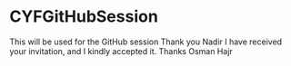 # CYFGitHubSession
This will be used for the GitHub session
Thank you Nadir I have received your invitation, and I kindly accepted it.
Thanks 
Osman Hajr
